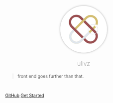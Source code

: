 <p align="center">
  <a href="">
    <img width="150px" height="150px" alt="docsify" style="border-radius: 100px; box-shadow: 0px 0px 6px #aaa; background: #fff" src="./logo.svg">
  </a>
</p>

<p style="font-weight: 100; font-size:20px;" align="center">ulivz</p>

> front end goes further than that.

<br>

[GitHub](https://github.com/toxichl/blog)
[Get Started](/README.md)
